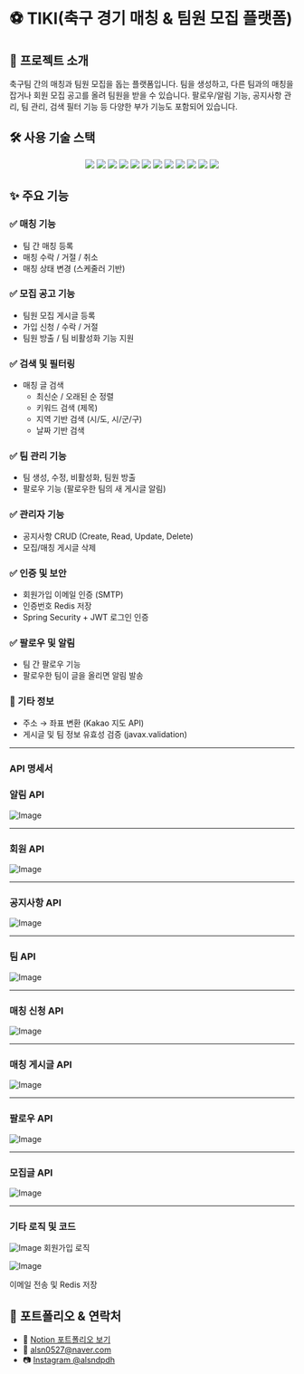 # ⚽ TIKI(축구 경기 매칭 & 팀원 모집 플랫폼)

## 📌 프로젝트 소개

축구팀 간의 매칭과 팀원 모집을 돕는 플랫폼입니다. 팀을 생성하고, 다른 팀과의 매칭을 잡거나 회원 모집 공고를 올려 팀원을 받을 수 있습니다. 팔로우/알림 기능, 공지사항 관리, 팀 관리, 검색 필터 기능 등 다양한 부가 기능도 포함되어 있습니다.

## 🛠 사용 기술 스택

<div align="center">
  <img src="https://img.shields.io/badge/Java-007396?style=flat&logo=Java&logoColor=white"/>
  <img src="https://img.shields.io/badge/Spring Boot-6DB33F?style=flat&logo=spring&logoColor=white"/>
  <img src="https://img.shields.io/badge/Spring Security-6DB33F?style=flat&logo=spring&logoColor=white"/>
  <img src="https://img.shields.io/badge/JPA-007396?style=flat&logo=Hibernate&logoColor=white"/>
  <img src="https://img.shields.io/badge/QueryDSL-000000?style=flat&logoColor=white"/>
  <img src="https://img.shields.io/badge/MySQL-4479A1?style=flat&logo=MySQL&logoColor=white"/>
  <img src="https://img.shields.io/badge/Redis-DC382D?style=flat&logo=Redis&logoColor=white"/>
  <img src="https://img.shields.io/badge/Git-F05032?style=flat&logo=Git&logoColor=white"/>
  <img src="https://img.shields.io/badge/Swagger-85EA2D?style=flat&logo=Swagger&logoColor=black"/>
  <img src="https://img.shields.io/badge/Flyway-CC0200?style=flat&logo=Flyway&logoColor=white"/>
  <img src="https://img.shields.io/badge/SMTP-258FFA?style=flat&logo=Mail.Ru&logoColor=white"/>
  <img src="https://img.shields.io/badge/Kakao%20Map-FFCD00?style=flat&logo=Kakao&logoColor=black"/>
</div>

## ✨ 주요 기능

### ✅ 매칭 기능

* 팀 간 매칭 등록
* 매칭 수락 / 거절 / 취소
* 매칭 상태 변경 (스케줄러 기반)

### ✅ 모집 공고 기능

* 팀원 모집 게시글 등록
* 가입 신청 / 수락 / 거절
* 팀원 방출 / 팀 비활성화 기능 지원

### ✅ 검색 및 필터링

* 매칭 글 검색
  * 최신순 / 오래된 순 정렬
  * 키워드 검색 (제목)
  * 지역 기반 검색 (시/도, 시/군/구)
  * 날짜 기반 검색

### ✅ 팀 관리 기능

* 팀 생성, 수정, 비활성화, 팀원 방출
* 팔로우 기능 (팔로우한 팀의 새 게시글 알림)

### ✅ 관리자 기능

* 공지사항 CRUD (Create, Read, Update, Delete)
* 모집/매칭 게시글 삭제

### ✅ 인증 및 보안

* 회원가입 이메일 인증 (SMTP)
* 인증번호 Redis 저장
* Spring Security + JWT 로그인 인증

### ✅ 팔로우 및 알림

* 팀 간 팔로우 기능
* 팔로우한 팀이 글을 올리면 알림 발송

### 🔗 기타 정보

* 주소 → 좌표 변환 (Kakao 지도 API)
* 게시글 및 팀 정보 유효성 검증 (javax.validation)

---

### API 명세서

### 알림 API

![Image](https://github.com/user-attachments/assets/5e7ffcf6-f7ea-4f5d-83cf-006c81aa62f3)

---

### 회원 API

![Image](https://github.com/user-attachments/assets/487e5a4d-9245-4a3d-acf7-00f2d35ecc1e)

---

### 공지사항 API

![Image](https://github.com/user-attachments/assets/773e8eb8-2087-4ee9-b77c-45493878e587)

---

### 팀 API

![Image](https://github.com/user-attachments/assets/313a95c2-f461-4c3f-9975-91d7c935f8f0)

---

### 매칭 신청 API

![Image](https://github.com/user-attachments/assets/d5a8923b-e392-4752-a946-77f9c53ba21d)

---

### 매칭 게시글 API

![Image](https://github.com/user-attachments/assets/e308e1c4-3d2b-4025-975b-0ea84810eb50)

---

### 팔로우 API

![Image](https://github.com/user-attachments/assets/c215631b-c98d-44c8-849f-1d6eb1219624)

---

### 모집글 API

![Image](https://github.com/user-attachments/assets/d9cdcc14-9376-4759-83da-c47b457589fc)

---
### 기타 로직 및 코드
![Image](https://github.com/user-attachments/assets/87bc8ac7-bf24-4ed0-a6cc-6c98327cc475)
회원가입 로직

![Image](https://github.com/user-attachments/assets/5b493c7c-3817-4789-aef7-60f10c5fcb1e)

이메일 전송 및 Redis 저장


## 📎 포트폴리오 & 연락처

* 📄 [Notion 포트폴리오 보기](https://www.notion.so/f51c5fa1ceab478a91c406262c8e7f9e)
* 📧 [alsn0527@naver.com](mailto:alsn0527@naver.com)
* 📷 [Instagram @alsndpdh](https://www.instagram.com/alsndpdh)
